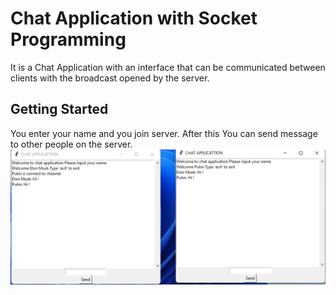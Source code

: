 # Chat Application with Socket Programming
It is a Chat Application with an interface that can be communicated between clients with the broadcast opened by the server.

## Getting Started
You enter your name and you join server. After this You can send message to other people on the server. 
![Image of Chat](https://github.com/berkantrl/Socket_Programming/blob/main/Photos/chat.png)

